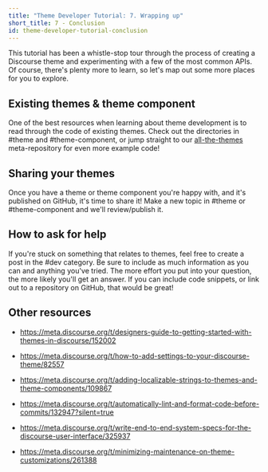 ```yaml
---
title: "Theme Developer Tutorial: 7. Wrapping up"
short_title: 7 - Conclusion
id: theme-developer-tutorial-conclusion
---
```

This tutorial has been a whistle-stop tour through the process of creating a Discourse theme and experimenting with a few of the most common APIs. Of course, there's plenty more to learn, so let's map out some more places for you to explore.

## Existing themes & theme component

One of the best resources when learning about theme development is to read through the code of existing themes. Check out the directories in #theme and #theme-component, or jump straight to our [all-the-themes](http://github.com/discourse/all-the-themes) meta-repository for even more example code!

## Sharing your themes

Once you have a theme or theme component you're happy with, and it's published on GitHub, it's time to share it! Make a new topic in #theme or #theme-component and we'll review/publish it.
## How to ask for help

If you're stuck on something that relates to themes, feel free to create a post in the #dev category. Be sure to include as much information as you can and anything you've tried. The more effort you put into your question, the more likely you'll get an answer. If you can include code snippets, or link out to a repository on GitHub, that would be great!

## Other resources

- https://meta.discourse.org/t/designers-guide-to-getting-started-with-themes-in-discourse/152002

- https://meta.discourse.org/t/how-to-add-settings-to-your-discourse-theme/82557

- https://meta.discourse.org/t/adding-localizable-strings-to-themes-and-theme-components/109867

- https://meta.discourse.org/t/automatically-lint-and-format-code-before-commits/132947?silent=true

- https://meta.discourse.org/t/write-end-to-end-system-specs-for-the-discourse-user-interface/325937

- https://meta.discourse.org/t/minimizing-maintenance-on-theme-customizations/261388

